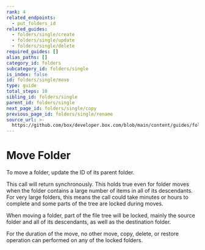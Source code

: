 ```yaml
---
rank: 4
related_endpoints:
  - put_folders_id
related_guides:
  - folders/single/create
  - folders/single/update
  - folders/single/delete
required_guides: []
alias_paths: []
category_id: folders
subcategory_id: folders/single
is_index: false
id: folders/single/move
type: guide
total_steps: 10
sibling_id: folders/single
parent_id: folders/single
next_page_id: folders/single/copy
previous_page_id: folders/single/rename
source_url: >-
  https://github.com/box/developer.box.com/blob/main/content/guides/folders/single/move.md
---
```

# Move Folder

To move a folder, update the ID of its parent folder.

<Samples id='put_folders_id' variant='move' >

</Samples>

<Message warning>

This call will return synchronously. This holds true even for folder moves when
the folder contains a large number of items in all of its descendants. For very
large folders, this means the call could take minutes or hours to complete and
some parts of the tree are locked during moves.

When moving a folder, part of the file tree will be locked, mainly
the source folder and all of its descendants, as well as the destination
folder.

For the duration of the move, no other move, copy, delete, or restore
operation can performed on any of the locked folders.

</Message>